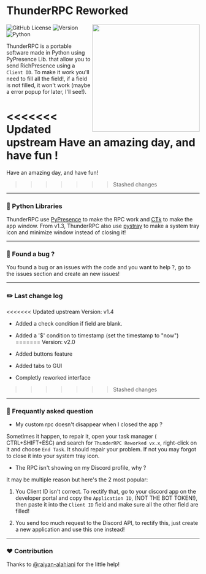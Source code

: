 # ThunderRPC Reworked
<img src="https://raw.githubusercontent.com/timothydeletrez/thunder-rpc/main/banner.png" align="right" width="280px">

![GitHub License](https://img.shields.io/github/license/timothydeletrez/thunder-rpc?style=for-the-badge&color=blue)
![Version](https://img.shields.io/github/v/release/timothydeletrez/thunder-rpc?style=for-the-badge&color=yellow&label=LAST%20VERSION)
![Python](https://img.shields.io/badge/PYTHON-3.12.1-4584b6.svg?style=for-the-badge)

ThunderRPC is a portable software made in Python using PyPresence Lib. that allow you to send RichPresence using a `Client ID`.
To make it work you'll need to fill all the field!, if a field is not filled, it won't work (maybe a error popup for later, I'll see!).

<<<<<<< Updated upstream
Have an amazing day, and have fun !
=======
Have an amazing day, and have fun!
>>>>>>> Stashed changes

---

### 📑 Python Libraries

ThunderRPC use <a href="https://pypi.org/project/pypresence/">PyPresence</a> to make the RPC work and <a href="https://pypi.org/project/customtkinter/0.3/">CTk</a> to make the app window.
From v1.3, ThunderRPC also use [pystray](https://pypi.org/project/pystray/) to make a system tray icon and minimize window instead of closing it!

---

### 🦠 Found a bug ?

You found a bug or an issues with the code and you want to help ?, go to the issues section and create an new issues!

---

### ✏️ Last change log

<<<<<<< Updated upstream
Version: v1.4

- Added a check condition if field are blank.
- Added a '$' condition to timestamp (set the timestamp to "now")
=======
Version: v2.0

- Added buttons feature
- Added tabs to GUI
- Completly reworked interface
>>>>>>> Stashed changes

---

### 🔎 Frequantly asked question

- My custom rpc doesn't disappear when I closed the app ?

Sometimes it happen, to repair it, open your task manager (
CTRL+SHIFT+ESC) and search for `ThunderRPC Reworked vx.x`, right-click on it and choose `End Task`. It should repair your problem.
If not you may forgot to close it into your system tray icon.

- The RPC isn't showing on my Discord profile, why ?

It may be multiple reason but here's the 2 most popular:

1. You Client ID isn't correct. To rectify that, go to your discord app on the developer portal and copy the `Application ID`, (NOT THE BOT TOKEN!), then paste it into the `Client ID` field and make sure all the other field are filled!

2. You send too much request to the Discord API, to rectify this, just create a new application and use this one instead!

---

### ❤️ Contribution

Thanks to [@raiyan-alahiani](https://github.com/raiyan-alahiani) for the little help!
